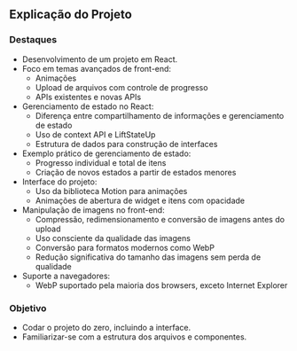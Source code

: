 ## Explicação do Projeto

### Destaques

- Desenvolvimento de um projeto em React.
- Foco em temas avançados de front-end:
  - Animações
  - Upload de arquivos com controle de progresso
  - APIs existentes e novas APIs
- Gerenciamento de estado no React:
  - Diferença entre compartilhamento de informações e gerenciamento de estado
  - Uso de context API e LiftStateUp
  - Estrutura de dados para construção de interfaces
- Exemplo prático de gerenciamento de estado:
  - Progresso individual e total de itens
  - Criação de novos estados a partir de estados menores
- Interface do projeto:
  - Uso da biblioteca Motion para animações
  - Animações de abertura de widget e itens com opacidade
- Manipulação de imagens no front-end:
  - Compressão, redimensionamento e conversão de imagens antes do upload
  - Uso consciente da qualidade das imagens
  - Conversão para formatos modernos como WebP
  - Redução significativa do tamanho das imagens sem perda de qualidade
- Suporte a navegadores:
  - WebP suportado pela maioria dos browsers, exceto Internet Explorer

### Objetivo

- Codar o projeto do zero, incluindo a interface.
- Familiarizar-se com a estrutura dos arquivos e componentes.
